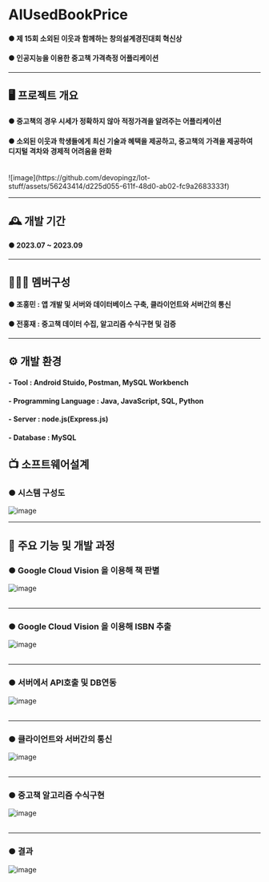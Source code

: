 # AIUsedBookPrice
#### ● 제 15회 소외된 이웃과 함께하는 창의설계경진대회 혁신상 <br>
#### ● 인공지능을 이용한 중고책 가격측정 어플리케이션    

---
## 🖥️ 프로젝트 개요
#### ● 중고책의 경우 시세가 정확하지 않아 적정가격을 알려주는 어플리케이션<br>
#### ● 소외된 이웃과 학생들에게 최신 기술과 혜택을 제공하고, 중고책의 가격을 제공하여 디지털 격차와 경제적 어려움을 완화
<br>
![image](https://github.com/devopingz/Iot-stuff/assets/56243414/d225d055-611f-48d0-ab02-fc9a2683333f)
<br>

---
## 🕰️ 개발 기간
#### ● 2023.07 ~ 2023.09

---
## 🧑‍🤝‍🧑 멤버구성
#### ● 조홍민 : 앱 개발 및 서버와 데이터베이스 구축, 클라이언트와 서버간의 통신
#### ● 전홍재 : 중고책 데이터 수집, 알고리즘 수식구현 및 검증
---

## ⚙️ 개발 환경
#### - **Tool** : Android Stuido, Postman, MySQL Workbench
#### - **Programming Language** : Java, JavaScript, SQL, Python
#### - **Server** : node.js(Express.js)
#### - **Database** : MySQL

## 📺 소프트웨어설계
### ● 시스템 구성도
![image](https://github.com/devopingz/AIUsedBookPrice/assets/56243414/b09cf393-0000-4cc0-9d3b-5574d37355ea)

---
## 📌 주요 기능 및 개발 과정
### ● Google Cloud Vision 을 이용해 책 판별
![image](https://github.com/devopingz/AIUsedBookPrice/assets/56243414/c388d562-af71-4445-afad-2aab0ffdc77c)
</br></br>

---
### ● Google Cloud Vision 을 이용해 ISBN 추출
![image](https://github.com/devopingz/AIUsedBookPrice/assets/56243414/c1709b8f-5f23-424f-8293-24f91d0864cc)
</br></br>

---
### ● 서버에서 API호출 및 DB연동
![image](https://github.com/devopingz/AIUsedBookPrice/assets/56243414/05ea7515-b4e3-47f3-90f0-2ae318301f09)
</br></br>

---
### ● 클라이언트와 서버간의 통신
![image](https://github.com/devopingz/AIUsedBookPrice/assets/56243414/1018dc2e-6116-4adb-ac07-2bbd5ff62f3e)
</br></br>

---
### ● 중고책 알고리즘 수식구현
![image](https://github.com/devopingz/AIUsedBookPrice/assets/56243414/680d6d2b-6255-49c1-a507-7e41c5a63eda)
</br></br>

---
### ● 결과
![image](https://github.com/devopingz/AIUsedBookPrice/assets/56243414/d3a32134-b19d-446d-83fb-3c06a6617992)
</br></br>




